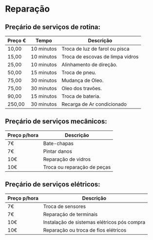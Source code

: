 # Reparação


## Preçário de serviços de rotina:

|  Preço € | Tempo | Descrição |
| ------  | ----------- | --------- |
| 10,00 | 10 minutos | Troca de luz de farol ou pisca|
| 15,00 | 10 minutos | Troca de escovas de limpa vidros |
| 25,00  | 10 minutos | Alinhamento de direção.|
| 50,00  | 15 minutos | Troca de pneu. |
| 75,00  | 30 minutos |Mudança de Oleo. |
| 75,00  | 30 minutos |Oleo dos travões.|
| 90,00 | 15 minutos | Troca de bateria. |
| 250,00 | 30 minutos |Recarga de Ar condicionado|


## Preçário de serviços mecânicos:

| Preço p/hora | Descrição |
| ---|---|
| 7€ | Bate-chapas |
| 7€ | Pintar danos |
| 10€ | Reparação de vidros |
| 10€ | Troca ou reparação de peças |


## Preçário de serviços elétricos:

| Preço p/hora | Descrição |
| ---|---|
| 7€ | Troca de sensores |
| 7€ | Reparaçáo de terminais |
| 10€ | Instalação de sistemas elétricos pós compra |
| 10€ | Reparação ou troca de fios elétricos |